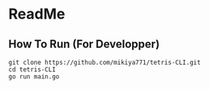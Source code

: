 # ReadMe
## How To Run (For Developper)
```
git clone https://github.com/mikiya771/tetris-CLI.git
cd tetris-CLI
go run main.go
```


